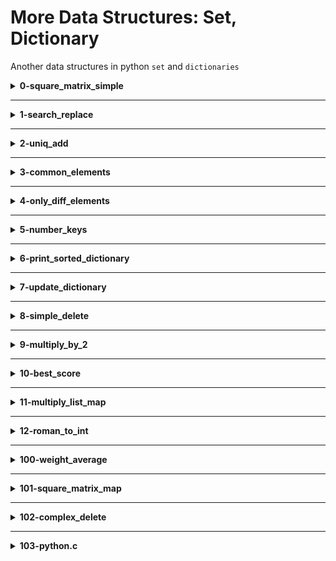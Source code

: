 # More Data Structures: Set, Dictionary
Another data structures in python `set` and `dictionaries`

<details>
<summary><b>0-square_matrix_simple</b></summary>
python program to that returns a new 2d matrix of each element squared
</details>
<hr />
<details>
<summary><b>1-search_replace</b></summary>
python program that replaces all occurrences of an element by another in a new list.
</details>
<hr />
<details>
<summary><b>2-uniq_add</b></summary>
python program that adds all unique integers in a list (only once for each integer).
</details>
<hr />
<details>
<summary><b>3-common_elements</b></summary>
python program that returns a set of common elements in two sets.
</details>
<hr />
<details>
<summary><b>4-only_diff_elements</b></summary>
python program that returns a set of all elements present in only one set.
</details>
<hr />
<details>
<summary><b>5-number_keys</b></summary>
python program that returns number of keys in a dictionary
</details>
<hr />
<details>
<summary><b>6-print_sorted_dictionary</b></summary>
python program that prints a dictionary by ordered keys.
</details>
<hr />
<details>
<summary><b>7-update_dictionary</b></summary>
python program that replaces or adds key/value in a dictionary.
</details>
<hr />
<details>
<summary><b>8-simple_delete</b></summary>
python program that deletes a key in a dictionary.
</details>
<hr />
<details>
<summary><b>9-multiply_by_2</b></summary>
python program that returns a new dictionary with all values multiplied by 2
</details>
<hr />
<details>
<summary><b>10-best_score</b></summary>
python program that returns a key with the biggest integer value.
</details>
<hr />
<details>
<summary><b>11-multiply_list_map</b></summary>
python program that returns a list with all values multiplied by a number without using any loops.
</details>
<hr />
<details>
<summary><b>12-roman_to_int</b></summary>
python program that converts a Roman numeral to an integer.<br />
Numbers are written with combinations of letters from the Latin alphabet,
each letter with a fixed integer value. Modern style uses only these seven:

| I | V | X | L | C | D | M |
|---|---|---|---|---|---|---|
| 1 | 5 |10 |50 |100|500|1000|
</details>
<hr />
<details>
<summary><b>100-weight_average</b></summary>
python program that returns the weighted average of all integers tuple (<score>, <weight>)
</details>
<hr />
<details>
<summary><b>101-square_matrix_map</b></summary>
python program that computes the square value of all integers of a matrix using map
</details>
<hr />
<details>
<summary><b>102-complex_delete</b></summary>
python program that deletes keys with a specific value in a dictionary.
</details>
<hr />
<details>
<summary><b>103-python.c</b></summary>
c program that extracts information about that print some basic info about Python lists and Python bytes objects.
</details>
